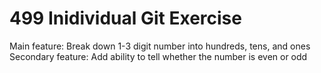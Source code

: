 # 499 Inidividual Git Exercise

Main feature: Break down 1-3 digit number into hundreds, tens, and ones</br>
Secondary feature: Add ability to tell whether the number is even or odd
